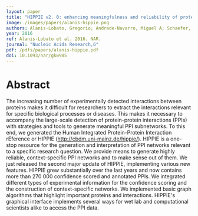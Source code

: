 ```yaml
---
layout: paper
title: "HIPPIE v2. 0: enhancing meaningfulness and reliability of protein–protein interaction networks"
image: /images/papers/alanis-hippie.png
authors: Alanis-Lobato, Gregorio; Andrade-Navarro, Miguel A; Schaefer, Martin H.
year: 2016
ref: Alanis-Lobato et al. 2016. NAR.
journal: "Nucleic Acids Research,6"
pdf: /pdfs/papers/alanis-hippie.pdf
doi: 10.1093/nar/gkw985
---
```


# Abstract

The increasing number of experimentally detected interactions between proteins makes it difficult for researchers to extract the interactions relevant for specific biological processes or diseases. This makes it necessary to accompany the large-scale detection of protein-protein interactions (PPIs) with strategies and tools to generate meaningful PPI subnetworks. To this end, we generated the Human Integrated Protein-Protein Interaction rEference or HIPPIE (http://cbdm.uni-mainz.de/hippie/). HIPPIE is a one-stop resource for the generation and interpretation of PPI networks relevant to a specific research question. We provide means to generate highly reliable, context-specific PPI networks and to make sense out of them. We just released the second major update of HIPPIE, implementing various new features. HIPPIE grew substantially over the last years and now contains more than 270 000 confidence scored and annotated PPIs. We integrated different types of experimental information for the confidence scoring and the construction of context-specific networks. We implemented basic graph algorithms that highlight important proteins and interactions. HIPPIE's graphical interface implements several ways for wet lab and computational scientists alike to access the PPI data.
